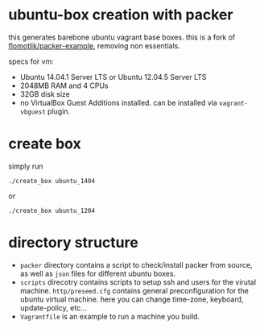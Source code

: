 # ubuntu-box creation with packer
this generates barebone ubuntu vagrant base boxes. this is a fork of [flomotlik/packer-example][1], removing non essentials.

specs for vm:

* Ubuntu 14.04.1 Server LTS or Ubuntu 12.04.5 Server LTS
* 2048MB RAM and 4 CPUs
* 32GB disk size
* no VirtualBox Guest Additions installed. can be installed via `vagrant-vbguest` plugin.

# create box
simply run

```
./create_box ubuntu_1404
```
or
```
./create_box ubuntu_1204
```

# directory structure

* ```packer``` directory contains a script to check/install packer from source, as well as ```json``` files for different ubuntu boxes.
* ```scripts``` direcotry contains scripts to setup ssh and users for the virutal machine.
```http/preseed.cfg``` contains general preconfiguration for the ubuntu virtual machine. here you can change time-zone, keyboard, update-policy, etc...
* ```Vagrantfile``` is an example to run a machine you build.

[1]: https://github.com/flomotlik/packer-example
